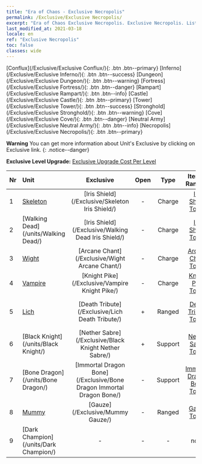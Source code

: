 ```yaml
---
title: "Era of Chaos - Exclusive Necropolis"
permalink: /Exclusive/Exclusive Necropolis/
excerpt: "Era of Chaos Exclusive Necropolis. Exclusive Necropolis. List of Exclusive Necropolis in Era of Chaos"
last_modified_at: 2021-03-18
locale: en
ref: "Exclusive Necropolis"
toc: false
classes: wide
---
```

 [Conflux](/Exclusive/Exclusive Conflux/){: .btn .btn--primary} [Inferno](/Exclusive/Exclusive Inferno/){: .btn .btn--success} [Dungeon](/Exclusive/Exclusive Dungeon/){: .btn .btn--warning} [Fortress](/Exclusive/Exclusive Fortress/){: .btn .btn--danger} [Rampart](/Exclusive/Exclusive Rampart/){: .btn .btn--info} [Castle](/Exclusive/Exclusive Castle/){: .btn .btn--primary} [Tower](/Exclusive/Exclusive Tower/){: .btn .btn--success} [Stronghold](/Exclusive/Exclusive Stronghold/){: .btn .btn--warning} [Cove](/Exclusive/Exclusive Cove/){: .btn .btn--danger} [Neutral Army](/Exclusive/Exclusive Neutral Army/){: .btn .btn--info} [Necropolis](/Exclusive/Exclusive Necropolis/){: .btn .btn--primary} 

**Warning** You can get more information about Unit's Exclusive by clicking on Exclusive link. 
{: .notice--danger}

 **Exclusive Level Upgrade:** [Exclusive Upgrade Cost Per Level](/Exclusive/ExclusiveUpgradeCostPerLevel/)

  | Nr |         Unit        | Exclusive | Open  |    Type   |  Item to Rank UP      |  Skin   |
  |:---|:--------------------|:-------------:|:-----:|:---------:|:---------------------:|:-------:|
  | 1  | [Skeleton](/units/Skeleton/) | [Iris Shield](/Exclusive/Skeleton Iris Shield/) | - | Charge | [Iris Shield Token](/Items/con_913/) | - |
  | 2  | [Walking Dead](/units/Walking Dead/) | [Iris Shield](/Exclusive/Walking Dead Iris Shield/) | - | Charge | [Iris Shield Token](/Items/con_913/) | - |
  | 3  | [Wight](/units/Wight/) | [Arcane Chant](/Exclusive/Wight Arcane Chant/) | - | Charge | [Arcane Chant Token](/Items/con_915/) | - |
  | 4  | [Vampire](/units/Vampire/) | [Knight Pike](/Exclusive/Vampire Knight Pike/) | - | Charge | [Knight Pike Token](/Items/con_916/) | - |
  | 5  | [Lich](/units/Lich/) | [Death Tribute](/Exclusive/Lich Death Tribute/) | + | Ranged | [Death Tribute Token](/Items/con_978/) | [Death Tribute Special Skin](/Items/con_646/) |
  | 6  | [Black Knight](/units/Black Knight/) | [Nether Sabre](/Exclusive/Black Knight Nether Sabre/) | + | Support | [Nether Sabre Token](/Items/con_979/) | [Nether Sabre Special Skin](/Items/con_647/) |
  | 7  | [Bone Dragon](/units/Bone Dragon/) | [Immortal Dragon Bone](/Exclusive/Bone Dragon Immortal Dragon Bone/) | - | Support | [Immortal Dragon Bone Token](/Items/con_980/) | [Immortal Dragon Bone Special Skin](/Items/con_648/) |
  | 8  | [Mummy](/units/Mummy/) | [Gauze](/Exclusive/Mummy Gauze/) | - | Ranged | [Gauze Token](/Items/con_981/) | [Gauze Special Skin](/Items/con_649/) |
  | 9  | [Dark Champion](/units/Dark Champion/) | - | - | - | none | none |
